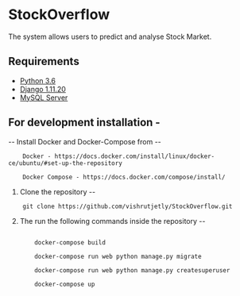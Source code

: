 # StockOverflow
The system allows users to predict and analyse Stock Market.

## Requirements

* [Python 3.6](https://python.org/)
* [Django 1.11.20](https://www.djangoproject.com/)
* [MySQL Server](https://www.mysql.com/)

## For development installation -

-- Install Docker and Docker-Compose from  --

		Docker - https://docs.docker.com/install/linux/docker-ce/ubuntu/#set-up-the-repository

		Docker Compose - https://docs.docker.com/compose/install/

1. Clone the repository --
```
   	git clone https://github.com/vishrutjetly/StockOverflow.git
```

2. The run the following commands inside the repository --
 
	```

 		docker-compose build

		docker-compose run web python manage.py migrate

 		docker-compose run web python manage.py createsuperuser

		docker-compose up
	```